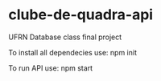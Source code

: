 # clube-de-quadra-api
UFRN Database class final project

To install all dependecies use: npm init

To run API use: npm start

